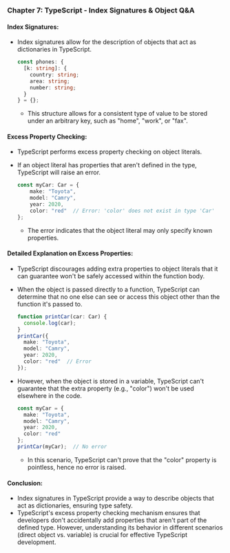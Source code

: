 ### Chapter 7: TypeScript - Index Signatures & Object Q&A

#### Index Signatures:
- Index signatures allow for the description of objects that act as dictionaries in TypeScript.
  
  ```typescript
  const phones: {
    [k: string]: {
      country: string;
      area: string;
      number: string;
    }
  } = {};
  ```

  - This structure allows for a consistent type of value to be stored under an arbitrary key, such as "home", "work", or "fax".
  
#### Excess Property Checking:
- TypeScript performs excess property checking on object literals.
- If an object literal has properties that aren't defined in the type, TypeScript will raise an error.
  
  ```typescript
  const myCar: Car = {
      make: "Toyota",
      model: "Camry",
      year: 2020,
      color: "red"  // Error: 'color' does not exist in type 'Car'
  };
  ```

  - The error indicates that the object literal may only specify known properties.
  
#### Detailed Explanation on Excess Properties:
- TypeScript discourages adding extra properties to object literals that it can guarantee won't be safely accessed within the function body.
- When the object is passed directly to a function, TypeScript can determine that no one else can see or access this object other than the function it's passed to.
  
  ```typescript
  function printCar(car: Car) {
    console.log(car);
  }
  printCar({
    make: "Toyota",
    model: "Camry",
    year: 2020,
    color: "red"  // Error
  });
  ```

- However, when the object is stored in a variable, TypeScript can't guarantee that the extra property (e.g., "color") won't be used elsewhere in the code.
  
  ```typescript
  const myCar = {
    make: "Toyota",
    model: "Camry",
    year: 2020,
    color: "red"
  };
  printCar(myCar);  // No error
  ```

  - In this scenario, TypeScript can't prove that the "color" property is pointless, hence no error is raised.

#### Conclusion:
- Index signatures in TypeScript provide a way to describe objects that act as dictionaries, ensuring type safety.
- TypeScript's excess property checking mechanism ensures that developers don't accidentally add properties that aren't part of the defined type. However, understanding its behavior in different scenarios (direct object vs. variable) is crucial for effective TypeScript development.
